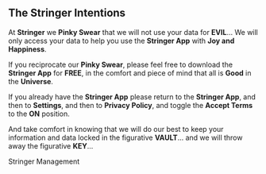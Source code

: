 ## The Stringer Intentions

At **Stringer** we **Pinky Swear** that we will not use your data for **EVIL**... We will only access your data to help you use the **Stringer App** with **Joy and Happiness**.

If you reciprocate our **Pinky Swear**, please feel free to download the **Stringer App** for **FREE**, in the comfort and piece of mind that all is **Good** in the **Universe**.

If you already have the **Stringer App** please return to the **Stringer App**, and then to **Settings**, and then to **Privacy Policy**, and toggle the **Accept Terms** to the **ON** position.

And take comfort in knowing that we will do our best to keep your information and data locked in the figurative **VAULT**... and we will throw away the figurative **KEY**...

Stringer Management

